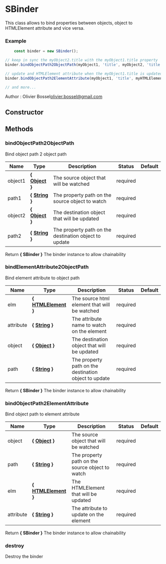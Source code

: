 # SBinder

This class allows to bind properties between objects, object to HTMLElement attribute and vice versa.


### Example
```js
	const binder = new SBinder();

// keep in sync the myObject2.title with the myObject1.title property
binder.bindObjectPath2ObjectPath(myObject1, 'title', myObject2, 'title');

// update and HTMLElement attribute when the myObject1.title is updated
binder.bindObjectPath2ElementAttribute(myObject1, 'title', myHTMLElement, 'title');

// and more...
```
Author : Olivier Bossel<olivier.bossel@gmail.com>


## Constructor







## Methods


### bindObjectPath2ObjectPath

Bind object path 2 object path


Name  |  Type  |  Description  |  Status  |  Default
------------  |  ------------  |  ------------  |  ------------  |  ------------
object1  |  **{ [Object](https://developer.mozilla.org/fr/docs/Web/JavaScript/Reference/Objets_globaux/Object) }**  |  The source object that will be watched  |  required  |
path1  |  **{ [String](https://developer.mozilla.org/fr/docs/Web/JavaScript/Reference/Objets_globaux/String) }**  |  The property path on the source object to watch  |  required  |
object2  |  **{ [Object](https://developer.mozilla.org/fr/docs/Web/JavaScript/Reference/Objets_globaux/Object) }**  |  The destination object that will be updated  |  required  |
path2  |  **{ [String](https://developer.mozilla.org/fr/docs/Web/JavaScript/Reference/Objets_globaux/String) }**  |  The property path on the destination object to update  |  required  |

Return **{ SBinder }** The binder instance to allow chainability


### bindElementAttribute2ObjectPath

Bind element attribute to object path


Name  |  Type  |  Description  |  Status  |  Default
------------  |  ------------  |  ------------  |  ------------  |  ------------
elm  |  **{ [HTMLElement](https://developer.mozilla.org/fr/docs/Web/API/HTMLElement) }**  |  The source html element that will be watched  |  required  |
attribute  |  **{ [String](https://developer.mozilla.org/fr/docs/Web/JavaScript/Reference/Objets_globaux/String) }**  |  The attribute name to watch on the element  |  required  |
object  |  **{ [Object](https://developer.mozilla.org/fr/docs/Web/JavaScript/Reference/Objets_globaux/Object) }**  |  The destination object that will be updated  |  required  |
path  |  **{ [String](https://developer.mozilla.org/fr/docs/Web/JavaScript/Reference/Objets_globaux/String) }**  |  The property path on the destination object to update  |  required  |

Return **{ SBinder }** The binder instance to allow chainability


### bindObjectPath2ElementAttribute

Bind object path to element attribute


Name  |  Type  |  Description  |  Status  |  Default
------------  |  ------------  |  ------------  |  ------------  |  ------------
object  |  **{ [Object](https://developer.mozilla.org/fr/docs/Web/JavaScript/Reference/Objets_globaux/Object) }**  |  The source object that will be watched  |  required  |
path  |  **{ [String](https://developer.mozilla.org/fr/docs/Web/JavaScript/Reference/Objets_globaux/String) }**  |  The property path on the source object to watch  |  required  |
elm  |  **{ [HTMLElement](https://developer.mozilla.org/fr/docs/Web/API/HTMLElement) }**  |  The HTMLElement that will be updated  |  required  |
attribute  |  **{ [String](https://developer.mozilla.org/fr/docs/Web/JavaScript/Reference/Objets_globaux/String) }**  |  The attribute to update on the element  |  required  |

Return **{ SBinder }** The binder instance to allow chainability


### destroy

Destroy the binder